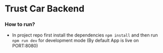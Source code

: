 # Trust Car Backend

### How to run?
- In project repo first install the dependencies `npm install` and then run `npm run dev` for development mode (By default App is live on PORT:8080)
